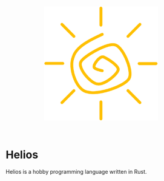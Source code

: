 <p align="center">
  <img
    src="assets/logo.png"
    alt="helios programming language logo"
    width="300">
</p>

<br>

# Helios

Helios is a hobby programming language written in Rust.
